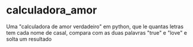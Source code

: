 # calculadora_amor
Uma "calculadora de amor verdadeiro" em python, que le quantas letras tem cada nome de casal, compara com as duas palavras "true" e "love" e solta um resultado
